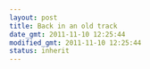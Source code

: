```yaml
---
layout: post
title: Back in an old track
date_gmt: 2011-11-10 12:25:44
modified_gmt: 2011-11-10 12:25:44
status: inherit
---
```


